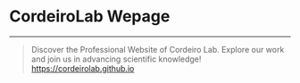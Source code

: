 # CordeiroLab Wepage
---

> Discover the Professional Website of Cordeiro Lab. Explore our work and join us in advancing scientific knowledge!
> https://cordeirolab.github.io

